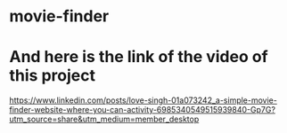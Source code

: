 # movie-finder

# And here is the link of the video of this project
 https://www.linkedin.com/posts/love-singh-01a073242_a-simple-movie-finder-website-where-you-can-activity-6985340549515939840-Gp7G?utm_source=share&utm_medium=member_desktop

